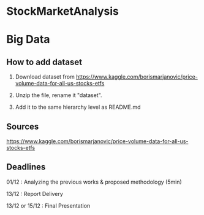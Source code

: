 # StockMarketAnalysis

# Big Data

## How to add dataset

1. Download dataset from https://www.kaggle.com/borismarjanovic/price-volume-data-for-all-us-stocks-etfs

2. Unzip the file, rename it "dataset".

3. Add it to the same hierarchy level as README.md


## Sources

https://www.kaggle.com/borismarjanovic/price-volume-data-for-all-us-stocks-etfs

## Deadlines

01/12 : Analyzing the previous works & proposed methodology (5min)

13/12 : Report Delivery

13/12 or 15/12 : Final Presentation

